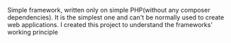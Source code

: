 Simple framework, written only on simple PHP(without any composer dependencies). It is the simplest one and can't be normally used to create web applications. I created this project to understand the frameworks' working principle
